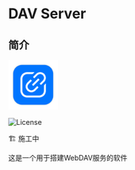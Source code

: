 # DAV Server

## 简介

<img src="assets/icon.png" width="100px">

![License](https://img.shields.io/badge/License-MIT-dark_green)


🏗️ 施工中

这是一个用于搭建WebDAV服务的软件